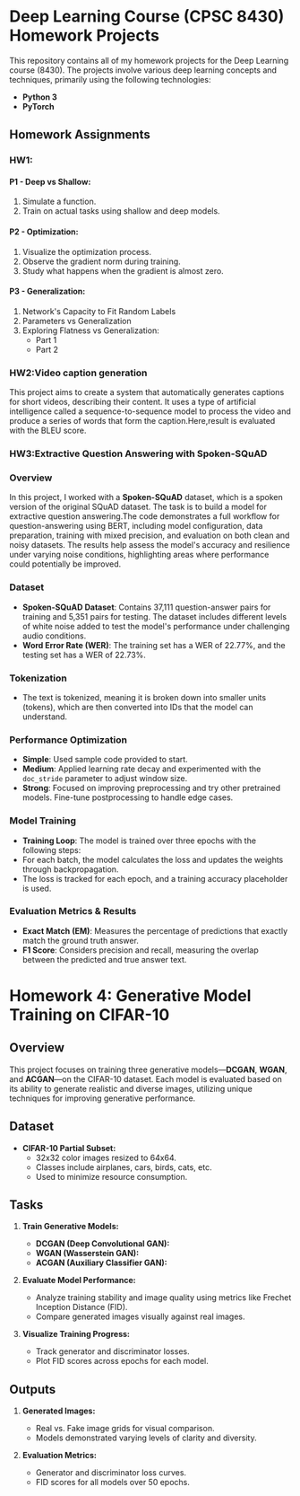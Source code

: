 # Deep Learning Course (CPSC 8430) Homework Projects

This repository contains all of my homework projects for the Deep Learning course (8430). The projects involve various deep learning concepts and techniques, primarily using the following technologies:

- **Python 3**
- **PyTorch**

## Homework Assignments

### HW1:

#### P1 - Deep vs Shallow:
1. Simulate a function.
2. Train on actual tasks using shallow and deep models.

#### P2 - Optimization:
1. Visualize the optimization process.
2. Observe the gradient norm during training.
3. Study what happens when the gradient is almost zero.

#### P3 - Generalization:
1. Network's Capacity to Fit Random Labels
2. Parameters vs Generalization
3. Exploring Flatness vs Generalization:
   - Part 1
   - Part 2

### HW2:Video caption generation

This project aims to create a system that automatically generates captions for short videos, describing their content. It uses a type of artificial intelligence called a sequence-to-sequence model to process the video and produce a series of words that form the caption.Here,result is evaluated with the BLEU score.



### HW3:Extractive Question Answering with Spoken-SQuAD

### Overview
In this project, I worked with a **Spoken-SQuAD** dataset, which is a spoken version of the original SQuAD dataset. The task is to build a model for extractive question answering.The code demonstrates a full workflow for question-answering using BERT, including model configuration, data preparation, training with mixed precision, and evaluation on both clean and noisy datasets. The results help assess the model's accuracy and resilience under varying noise conditions, highlighting areas where performance could potentially be improved.

### Dataset
- **Spoken-SQuAD Dataset**: Contains 37,111 question-answer pairs for training and 5,351 pairs for testing. The dataset includes different levels of white noise added to test the model's performance under challenging audio conditions.
- **Word Error Rate (WER)**: The training set has a WER of 22.77%, and the testing set has a WER of 22.73%.

### Tokenization
- The text is tokenized, meaning it is broken down into smaller units (tokens), which are then converted into IDs that the model can understand. 

### Performance Optimization
- **Simple**: Used sample code provided to start.
- **Medium**: Applied learning rate decay and experimented with the `doc_stride` parameter to adjust window size.
- **Strong**: Focused on improving preprocessing and try other pretrained models. Fine-tune postprocessing to handle edge cases.

### Model Training
- **Training Loop**: The model is trained over three epochs with the following steps:
- For each batch, the model calculates the loss and updates the weights through backpropagation. 
- The loss is tracked for each epoch, and a training accuracy placeholder is used.

### Evaluation Metrics & Results
   - **Exact Match (EM)**: Measures the percentage of predictions that exactly match the ground truth answer.
   - **F1 Score**: Considers precision and recall, measuring the overlap between the predicted and true answer text.


# Homework 4: Generative Model Training on CIFAR-10

## Overview
This project focuses on training three generative models—**DCGAN**, **WGAN**, and **ACGAN**—on the CIFAR-10 dataset. Each model is evaluated based on its ability to generate realistic and diverse images, utilizing unique techniques for improving generative performance.

## Dataset

- **CIFAR-10 Partial Subset:**
  - 32x32 color images resized to 64x64.
  - Classes include airplanes, cars, birds, cats, etc.
  - Used to minimize resource consumption.


## Tasks

1. **Train Generative Models:**
   - **DCGAN (Deep Convolutional GAN):** 
   - **WGAN (Wasserstein GAN):** 
   - **ACGAN (Auxiliary Classifier GAN):** 

2. **Evaluate Model Performance:**
   - Analyze training stability and image quality using metrics like Frechet Inception Distance (FID).
   - Compare generated images visually against real images.

3. **Visualize Training Progress:**
   - Track generator and discriminator losses.
   - Plot FID scores across epochs for each model.



## Outputs

1. **Generated Images:** 
   - Real vs. Fake image grids for visual comparison.
   - Models demonstrated varying levels of clarity and diversity.

2. **Evaluation Metrics:**
   - Generator and discriminator loss curves.
   - FID scores for all models over 50 epochs.






